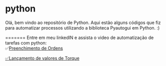 # python
Olá, bem vindo ao repositório de Python. Aqui estão alguns códigos que fiz para automatizar processos utilizando a biblioteca Pyautogui em Python. :)

=======
Entre em meu linkedIN e assista o video de automatização de tarefas com python:<br>
✅<a href="https://www.linkedin.com/posts/katheleen-alves-a88377221_retrospectiva-activity-7146243403356291072-bj4S?utm_source=share&utm_medium=member_desktop" target="blank">Preenchimento de Ordens<br>

✅<a href="https://www.linkedin.com/posts/katheleen-alves-a88377221_python-activity-7197287732245598208-qtIx?utm_source=share&utm_medium=member_android" target="blank">Lançamento de valores de Torque<br>
